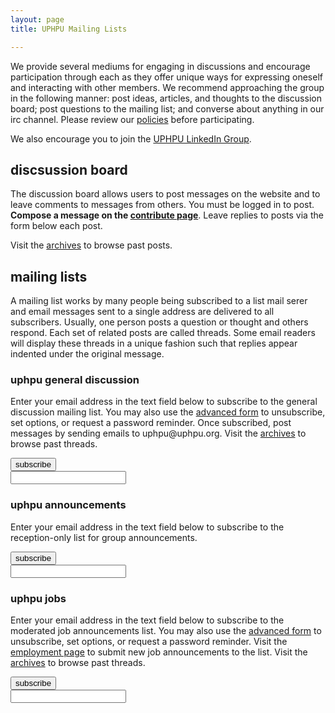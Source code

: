 ```yaml
---
layout: page
title: UPHPU Mailing Lists

---
```






We provide several mediums for engaging in discussions and encourage participation through each as they offer unique ways for expressing oneself and interacting with other members. We recommend approaching the group in the following manner: post ideas, articles, and thoughts to the discussion board; post questions to the mailing list; and converse about anything in our irc channel. Please review our <a href="/mailing-lists-and-irc/policies/">policies</a> before participating.

We also encourage you to join the <a href="http://www.linkedin.com/e/gis/25209/46099C1DE7D1">UPHPU LinkedIn Group</a>.</p>

## discsussion board

The discussion board allows users to post messages on the website and to leave comments to messages from others. You must be logged in to post. <strong>Compose a message on the <a href="http://uphpu.org/contribute/">contribute page</a></strong>. Leave replies to posts via the form below each post.

Visit the <a href="/archives/">archives</a> to browse past posts.

## mailing lists

A mailing list works by many people being subscribed to a list mail serer and email messages sent to a single address are delivered to all subscribers. Usually, one person posts a question or thought and others respond. Each set of related posts are called threads. Some email readers will display these threads in a unique fashion such that replies appear indented under the original message.</p>

### uphpu general discussion

Enter your email address in the text field below to subscribe to the general discussion mailing list. You may also use the <a href="/mailman/listinfo/uphpu">advanced form</a> to unsubscribe, set options, or request a password reminder. Once subscribed, post messages by sending emails to uphpu<span class="botssuck"><span>@</span><span>uphpu</span><span id="this also">.</span>org. Visit the <a href="/pipermail/uphpu/">archives</a> to browse past threads.</span>

<form action="/mailman/subscribe/uphpu" method="post"> <input class="button_inline btn_subscribe" name="email-button" type="submit" value="subscribe" tabindex="6"><br>
<input class="width_standard" name="email" type="text" tabindex="7"><br>
</form>

### uphpu announcements

Enter your email address in the text field below to subscribe to the reception-only list for group announcements.

<form action="/mailman/subscribe/uphpu-announce" method="post"> <input class="button_inline btn_subscribe" name="email-button" type="submit" value="subscribe" tabindex="8"><br>
<input class="width_standard" name="email" type="text" tabindex="9"><br>
</form>

### uphpu jobs

Enter your email address in the text field below to subscribe to the moderated job announcements list. You may also use the <a href="/mailman/listinfo/uphpu-jobs">advanced form</a> to unsubscribe, set options, or request a password reminder. Visit the <a href="/employment">employment page</a> to submit new job announcements to the list. Visit the <a href="/pipermail/uphpu-jobs/">archives</a> to browse past threads.

<form action="/mailman/subscribe/uphpu-jobs" method="post"> <input class="button_inline btn_subscribe" name="email-button" type="submit" value="subscribe" tabindex="10"><br>
<input class="width_standard" name="email" type="text" tabindex="11"><br>
</form>
